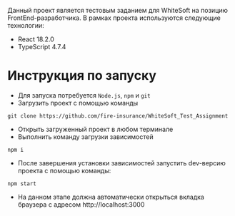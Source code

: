 Данный проект является тестовым заданием для WhiteSoft на позицию FrontEnd-разработчика.
В рамках проекта используются следующие технологии:

- React 18.2.0
- TypeScript 4.7.4

# Инструкция по запуску
- Для запуска потребуется `Node.js`, `npm` и `git`
- Загрузить проект с помощью команды
```console
git clone https://github.com/fire-insurance/WhiteSoft_Test_Assignment
```

- Открыть загруженный проект в любом терминале
- Выполнить команду загрузки зависимостей
```console
npm i
```

- После завершения установки зависимостей запустить dev-версию проекта с помощью команды:
```console
npm start
```

- На данном этапе должна автоматически открыться вкладка браузера с адресом http://localhost:3000
